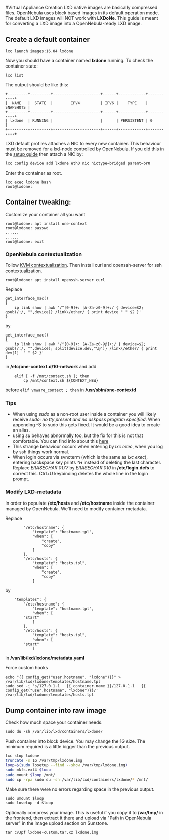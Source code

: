 #Virtual Appliance Creation
LXD native images are basically compressed files. OpenNebula uses block based images in its default operation mode. The default LXD images will NOT work with **LXDoNe**. This guide is meant for converting a LXD image into a OpenNebula-ready LXD image.

## Create a default container

```
lxc launch images:16.04 lxdone
```

Now you should have a container named **lxdone** running. To check the container state: 

```
lxc list
```

The output should be like this:

```
+---------+---------+---------------------+------+------------+-----------+
|  NAME   |  STATE  |        IPV4         | IPV6 |    TYPE    | SNAPSHOTS |
+---------+---------+---------------------+------+------------+-----------+
| lxdone  | RUNNING |                     |      | PERSISTENT | 0         |
+---------+---------+---------------------+------+------------+-----------+
```

LXD default profiles attaches a NIC to every new container. This behaviour must be removed for a lxd-node controlled by OpenNebula. If you did this in the [setup guide](Setup.md) then attach a NIC by: 

```
lxc config device add lxdone eth0 nic nictype=bridged parent=br0
```

Enter the container as root.

```
lxc exec lxdone bash 
root@lxdone:
```

## Container tweaking:
Customize your container all you want

```
root@lxdone: apt install one-context
root@lxdone: passwd 
......
......
root@lxdone: exit
```

### OpenNebula contextualization
Follow [KVM contextualization](link). Then install curl and openssh-server for ssh contextualization.

```
root@lxdone: apt install openssh-server curl
```

Replace 

```
get_interface_mac()
{
    ip link show | awk '/^[0-9]+: [A-Za-z0-9]+:/ { device=$2; gsub(/:/, "",device)} /link\/ether/ { print device " " $2 }'
}
```

by 

```
get_interface_mac()
{
    ip link show | awk '/^[0-9]+: [A-Za-z0-9@]+:/ { device=$2; gsub(/:/, "",device); split(device,dev,"\@")} /link\/ether/ { print dev[1]  " " $2 }'
}
```

in **/etc/one-context.d/10-network** and add 

```
    elif [ -f /mnt/context.sh ]; then
        cp /mnt/context.sh ${CONTEXT_NEW}
```

before ```elif vmware_context ; then``` in **/usr/sbin/one-contextd**

### Tips
- When using *sudo* as a non-root user inside a container you will likely receive *sudo: no tty present and no askpass program specified*. When appending -S to sudo this gets fixed. It would be a good idea to create an alias.
- using *su* behaves abnormally too, but the fix for this is not that comfortable. You can find info about this [here](<!-- link a stgraber + dann1 -->)
- This strange behaviour occurs when entering by *lxc exec*, when you log by ssh things work normal.
- When login occurs via svncterm (which is the same as *lxc exec*), entering backspace key prints *^H* instead of deleting the last character. Replace *ERASECHAR       0177* by *ERASECHAR       010* in **/etc/login.defs** to correct this. Ctrl+U keybinding deletes the whole line in the login prompt.

### Modify LXD-metadata
In order to populate **/etc/hosts** and **/etc/hostname** inside the container managed by OpenNebula. We'll need to modify container metadata.

Replace 

```
        "/etc/hostname": {
            "template": "hostname.tpl",
            "when": [
                "create",
                "copy"
            ]
        },
        "/etc/hosts": {
            "template": "hosts.tpl",
            "when": [
                "create",
                "copy"
            ]
```

by 

```
    "templates": {
        "/etc/hostname": {
            "template": "hostname.tpl",
            "when": [
        "start"
            ]
        },
        "/etc/hosts": {
            "template": "hosts.tpl",
            "when": [
        "start"
            ]
```

in **/var/lib/lxd/lxdone/metadata.yaml**

Force custom hooks

```
echo "{{ config_get("user.hostname", "lxdone")}}" > /var/lib/lxd/lxdone/templates/hostname.tpl
sudo sed -i 's/127.0.1.1   {{ container.name }}/127.0.1.1   {{ config_get("user.hostname", "lxdone")}}/' /var/lib/lxd/lxdone/templates/hosts.tpl
```

## Dump container into raw image

Check how much space your container needs.

```
sudo du -sh /var/lib/lxd/containers/lxdone/
```

Push container into block device. You may change the 1G size. The minimum required is a little bigger than the previous output.

```bash
lxc stop lxdone
truncate -s 1G /var/tmp/lxdone.img
loop=$(sudo losetup --find --show /var/tmp/lxdone.img)
sudo mkfs.ext4 $loop
sudo mount $loop /mnt/
sudo cp -rpa sudo du -sh /var/lib/lxd/containers/lxdone/* /mnt/
```

Make sure there were no errors regarding space in the previous output.

```
sudo umount $loop
sudo losetup -d $loop
```

Optionally compress your image. This is useful if you copy it to **/var/tmp/** in the frontend, then extract it there and upload via "Path in OpenNebula server" in the image upload section on Sunstone.

```
tar cvJpf lxdone-custom.tar.xz lxdone.img
```